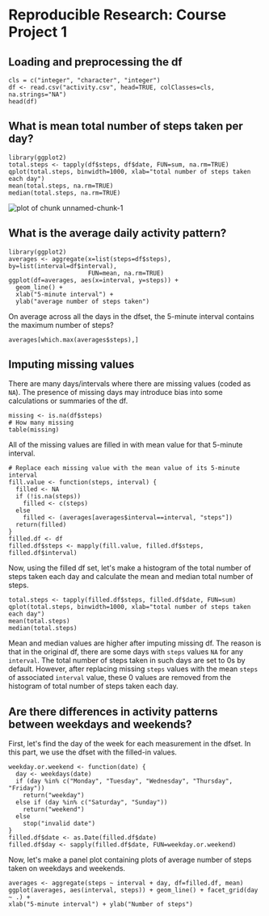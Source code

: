   # Reproducible Research: Course Project 1
  
  ## Loading and preprocessing the df
  ```{r loaddf}
cls = c("integer", "character", "integer")
df <- read.csv("activity.csv", head=TRUE, colClasses=cls, na.strings="NA")
head(df)
```

## What is mean total number of steps taken per day?
```{r}
library(ggplot2)
total.steps <- tapply(df$steps, df$date, FUN=sum, na.rm=TRUE)
qplot(total.steps, binwidth=1000, xlab="total number of steps taken each day")
mean(total.steps, na.rm=TRUE)
median(total.steps, na.rm=TRUE)
```
![plot of chunk unnamed-chunk-1](figure/unnamed-chunk-1.png)

## What is the average daily activity pattern?
```{r}
library(ggplot2)
averages <- aggregate(x=list(steps=df$steps), by=list(interval=df$interval),
                      FUN=mean, na.rm=TRUE)
ggplot(df=averages, aes(x=interval, y=steps)) +
  geom_line() +
  xlab("5-minute interval") +
  ylab("average number of steps taken")
```

On average across all the days in the dfset, the 5-minute interval contains
the maximum number of steps?
```{r}
averages[which.max(averages$steps),]
```

## Imputing missing values

There are many days/intervals where there are missing values (coded as `NA`). The presence of missing days may introduce bias into some calculations or summaries of the df.

```{r how_many_missing}
missing <- is.na(df$steps)
# How many missing
table(missing)
```

All of the missing values are filled in with mean value for that 5-minute
interval.

```{r}
# Replace each missing value with the mean value of its 5-minute interval
fill.value <- function(steps, interval) {
  filled <- NA
  if (!is.na(steps))
    filled <- c(steps)
  else
    filled <- (averages[averages$interval==interval, "steps"])
  return(filled)
}
filled.df <- df
filled.df$steps <- mapply(fill.value, filled.df$steps, filled.df$interval)
```
Now, using the filled df set, let's make a histogram of the total number of steps taken each day and calculate the mean and median total number of steps.

```{r}
total.steps <- tapply(filled.df$steps, filled.df$date, FUN=sum)
qplot(total.steps, binwidth=1000, xlab="total number of steps taken each day")
mean(total.steps)
median(total.steps)
```

Mean and median values are higher after imputing missing df. The reason is
that in the original df, there are some days with `steps` values `NA` for 
any `interval`. The total number of steps taken in such days are set to 0s by
default. However, after replacing missing `steps` values with the mean `steps`
of associated `interval` value, these 0 values are removed from the histogram
of total number of steps taken each day.

## Are there differences in activity patterns between weekdays and weekends?
First, let's find the day of the week for each measurement in the dfset. In
this part, we use the dfset with the filled-in values.

```{r}
weekday.or.weekend <- function(date) {
  day <- weekdays(date)
  if (day %in% c("Monday", "Tuesday", "Wednesday", "Thursday", "Friday"))
    return("weekday")
  else if (day %in% c("Saturday", "Sunday"))
    return("weekend")
  else
    stop("invalid date")
}
filled.df$date <- as.Date(filled.df$date)
filled.df$day <- sapply(filled.df$date, FUN=weekday.or.weekend)
```

Now, let's make a panel plot containing plots of average number of steps taken
on weekdays and weekends.
```{r}
averages <- aggregate(steps ~ interval + day, df=filled.df, mean)
ggplot(averages, aes(interval, steps)) + geom_line() + facet_grid(day ~ .) +
xlab("5-minute interval") + ylab("Number of steps")
```




